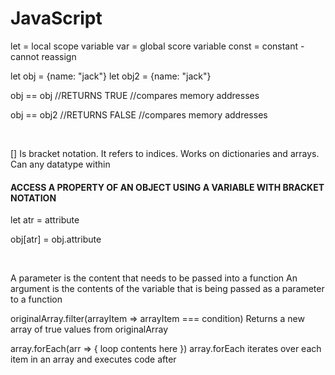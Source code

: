 # JavaScript

let = local scope variable
var = global score variable
const = constant - cannot reassign

let obj = {name: "jack"}
let obj2 = {name: "jack"}

obj == obj //RETURNS TRUE
//compares memory addresses

obj == obj2 //RETURNS FALSE
//compares memory addresses

<br>

[] Is bracket notation. It refers to indices. Works on dictionaries and arrays. Can any datatype within
#### ACCESS A PROPERTY OF AN OBJECT USING A VARIABLE WITH BRACKET NOTATION

let atr = attribute

obj[atr] = obj.attribute

<br>

A parameter is the content that needs to be passed into a function
An argument is the contents of the variable that is being passed as a parameter to a function

originalArray.filter(arrayItem => arrayItem === condition) Returns a new array of true values from originalArray

array.forEach(arr => {
     loop contents here
}) 
array.forEach iterates over each item in an array and executes code after

